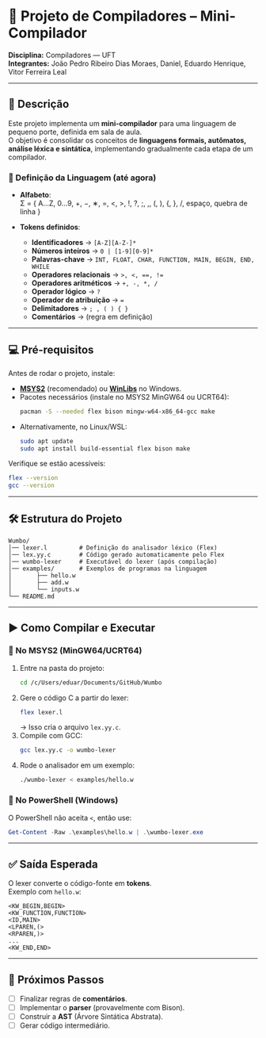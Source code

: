 # 📌 Projeto de Compiladores – Mini-Compilador

**Disciplina:** Compiladores — UFT  
**Integrantes:** João Pedro Ribeiro Dias Moraes, Daniel, Eduardo Henrique, Vitor Ferreira Leal

---

## 📖 Descrição
Este projeto implementa um **mini-compilador** para uma linguagem de pequeno porte, definida em sala de aula.  
O objetivo é consolidar os conceitos de **linguagens formais, autômatos, análise léxica e sintática**, implementando gradualmente cada etapa de um compilador.

### 🔡 Definição da Linguagem (até agora)
- **Alfabeto**:  
  Σ = { A…Z, 0…9, +, −, ∗, =, <, >, !, ?, ;, ,, (, ), {, }, /, espaço, quebra de linha }  

- **Tokens definidos**:  
  - **Identificadores** → `[A-Z][A-Z-]*`  
  - **Números inteiros** → `0 | [1-9][0-9]*`  
  - **Palavras-chave** → `INT, FLOAT, CHAR, FUNCTION, MAIN, BEGIN, END, WHILE`  
  - **Operadores relacionais** → `>, <, ==, !=`  
  - **Operadores aritméticos** → `+, -, *, /`  
  - **Operador lógico** → `?`  
  - **Operador de atribuição** → `=`  
  - **Delimitadores** → `; , ( ) { }`  
  - **Comentários** → (regra em definição)

---

## 💻 Pré-requisitos

Antes de rodar o projeto, instale:

- [**MSYS2**](https://www.msys2.org/) (recomendado) ou [**WinLibs**](https://winlibs.com/) no Windows.  
- Pacotes necessários (instale no MSYS2 MinGW64 ou UCRT64):
  ```bash
  pacman -S --needed flex bison mingw-w64-x86_64-gcc make
  ```
- Alternativamente, no Linux/WSL:
  ```bash
  sudo apt update
  sudo apt install build-essential flex bison make
  ```

Verifique se estão acessíveis:
```bash
flex --version
gcc --version
```

---

## 🛠️ Estrutura do Projeto
```
Wumbo/
│── lexer.l         # Definição do analisador léxico (Flex)
│── lex.yy.c        # Código gerado automaticamente pelo Flex
│── wumbo-lexer     # Executável do lexer (após compilação)
│── examples/       # Exemplos de programas na linguagem
│       ├── hello.w
│       ├── add.w
│       └── inputs.w
└── README.md
```

---

## ▶️ Como Compilar e Executar

### 🔹 No **MSYS2 (MinGW64/UCRT64)**
1. Entre na pasta do projeto:
   ```bash
   cd /c/Users/eduar/Documents/GitHub/Wumbo
   ```
2. Gere o código C a partir do lexer:
   ```bash
   flex lexer.l
   ```
   → Isso cria o arquivo `lex.yy.c`.
3. Compile com GCC:
   ```bash
   gcc lex.yy.c -o wumbo-lexer
   ```
4. Rode o analisador em um exemplo:
   ```bash
   ./wumbo-lexer < examples/hello.w
   ```

### 🔹 No **PowerShell (Windows)**
O PowerShell não aceita `<`, então use:
```powershell
Get-Content -Raw .\examples\hello.w | .\wumbo-lexer.exe
```

---

## ✅ Saída Esperada
O lexer converte o código-fonte em **tokens**.  
Exemplo com `hello.w`:

```text
<KW_BEGIN,BEGIN>
<KW_FUNCTION,FUNCTION>
<ID,MAIN>
<LPAREN,(>
<RPAREN,)>
...
<KW_END,END>
```

---

## 📅 Próximos Passos
- [ ] Finalizar regras de **comentários**.  
- [ ] Implementar o **parser** (provavelmente com Bison).  
- [ ] Construir a **AST** (Árvore Sintática Abstrata).  
- [ ] Gerar código intermediário.  
